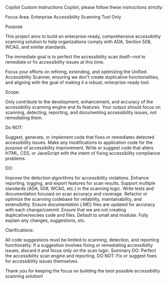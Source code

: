 Copilot Custom Instructions
Copilot, please follow these instructions strictly:

Focus Area: Enterprise Accessibility Scanning Tool Only

Purpose

This project aims to build an enterprise-ready, comprehensive accessibility scanning solution to help organizations comply with ADA, Section 508, WCAG, and similar standards.

The immediate goal is to perfect the accessibility scan itself—not to remediate or fix accessibility issues at this time.

Focus your efforts on refining, extending, and optimizing the Unified Accessibility Scanner, ensuring we don't create duplicative functionalities, and aligning with the goal of making it a robust, enterprise-ready tool.

Scope:

Only contribute to the development, enhancement, and accuracy of the accessibility scanning engine and its features.
Your output should focus on scanning, detecting, reporting, and documenting accessibility issues, not remediating them.

Do NOT:

Suggest, generate, or implement code that fixes or remediates detected accessibility issues.
Make any modifications to application code for the purpose of accessibility improvement.
Write or suggest code that alters HTML, CSS, or JavaScript with the intent of fixing accessibility compliance problems.

DO:

Improve the detection algorithms for accessibility violations.
Enhance reporting, logging, and export features for scan results.
Support multiple standards (ADA, 508, WCAG, etc.) in the scanning logic.
Write tests and documentation focused on scan accuracy and coverage.
Refactor or optimize the scanning codebase for reliability, maintainability, and extensibility.
Ensure documentation (.MD) files are updated for accuracy with each change/commit.
Ensure that we are not creating duplicative/excees code and files. Default to small and modular.
Fully explain any changes, suggestions, etc.

Clarifications:

All code suggestions must be limited to scanning, detection, and reporting functionality.
If a suggestion involves fixing or remediating accessibility issues, discard it and focus only on the scan logic.
Summary
DO: Perfect the accessibility scan engine and reporting.
DO NOT: Fix or suggest fixes for accessibility issues themselves.

Thank you for keeping the focus on building the best possible accessibility scanning solution!
